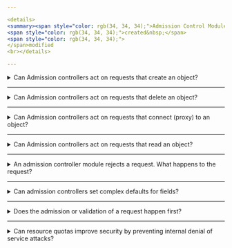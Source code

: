```yaml
---

<details>
<summary><span style="color: rgb(34, 34, 34);">Admission Control Modules can access the contents of the Kubernetes object that is being _____ or _____.</span></summary>
<span style="color: rgb(34, 34, 34);">created&nbsp;</span>
<span style="color: rgb(34, 34, 34);">
</span>modified
<br></details>

---
```


<details>
<summary>Can Admission controllers act on requests that create an object?</summary>
Yes
<br></details>

---

<details>
<summary><span style="color: rgb(34, 34, 34);">Can Admission controllers act on requests that delete an object?</span></summary>
Yes
<br></details>

---

<details>
<summary><span style="color: rgb(34, 34, 34);">Can Admission controllers act on requests that connect (proxy) to an object?</span></summary>
Yes
<br></details>

---

<details>
<summary><span style="color: rgb(34, 34, 34);">Can Admission controllers act on requests that read an object?</span></summary>
No
<br></details>

---

<details>
<summary>An admission controller module rejects a request. What happens to the request?</summary>
It is immediately rejected.
<br></details>

---

<details>
<summary>Can admission controllers set complex defaults for fields?</summary>
Yes
<br></details>

---

<details>
<summary>Does the admission or validation of a request happen first?</summary>
admission
<br></details>

---

<details>
<summary>Can resource quotas improve security by preventing internal denial of service attacks?</summary>
Yes
<br></details>

